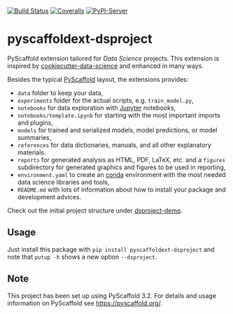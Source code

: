 [![Build Status](https://travis-ci.org/pyscaffold/pyscaffoldext-dsproject.svg?branch=master)](https://travis-ci.org/pyscaffold/pyscaffoldext-dsproject)
[![Coveralls](https://img.shields.io/coveralls/github/pyscaffold/pyscaffoldext-dsproject/master.svg)](https://coveralls.io/r/pyscaffold/pyscaffoldext-dsproject)
[![PyPI-Server](https://img.shields.io/pypi/v/pyscaffoldext-dsproject.svg)](https://pypi.org/project/pyscaffoldext-dsproject)

# pyscaffoldext-dsproject

PyScaffold extension tailored for *Data Science* projects. This extension is inspired by
[cookiecutter-data-science] and enhanced in many ways.

Besides the typical [PyScaffold] layout, the extensions provides:

* `data` folder to keep your data,
* `experiments` folder for the actual scripts, e.g. `train_model.py`,
* `notebooks` for data exploration with [Jupyter] notebooks,
* `notebooks/template.ipynb` for starting with the most important imports and plugins,
* `models` for trained and serialized models, model predictions, or model summaries,
* `references` for data dictionaries, manuals, and all other explanatory materials.
* `reports` for generated analysis as HTML, PDF, LaTeX, etc. and a `figures` subdirectory
  for generated graphics and figures to be used in reporting,
* `environment.yaml` to create an [conda][Miniconda] environment with the most
  needed data science libraries and tools,
* `README.md` with lots of information about how to install your package and development advices.

Check out the initial project structure under [dsproject-demo].

## Usage

Just install this package with `pip install pyscaffoldext-dsproject`
and note that `putup -h` shows a new option `--dsproject`.

## Note

This project has been set up using PyScaffold 3.2. For details and usage
information on PyScaffold see https://pyscaffold.org/.

[PyScaffold]: https://pyscaffold.org/
[cookiecutter-data-science]: https://github.com/drivendata/cookiecutter-data-science
[Miniconda]: https://docs.conda.io/en/latest/miniconda.html
[Jupyter]: https://jupyter.org/
[dsproject-demo]: https://github.com/pyscaffold/dsproject-demo
